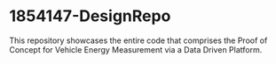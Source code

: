 # 1854147-DesignRepo
This repository showcases the entire code that comprises the Proof of Concept for Vehicle Energy Measurement via a Data Driven Platform.
